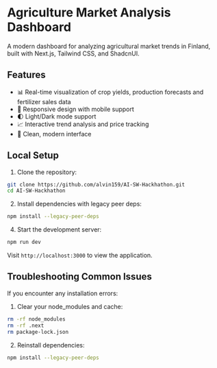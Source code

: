 # Agriculture Market Analysis Dashboard

A modern dashboard for analyzing agricultural market trends in Finland, built with Next.js, Tailwind CSS, and ShadcnUI.

## Features

- 📊 Real-time visualization of crop yields, production forecasts and fertilizer sales data
- 📱 Responsive design with mobile support
- 🌓 Light/Dark mode support
- 📈 Interactive trend analysis and price tracking
- 🎨 Clean, modern interface

## Local Setup

1. Clone the repository:
```bash
git clone https://github.com/alvin159/AI-SW-Hackhathon.git
cd AI-SW-Hackhathon
```

2. Install dependencies with legacy peer deps:
```bash
npm install --legacy-peer-deps
```



4. Start the development server:
```bash
npm run dev
```

Visit `http://localhost:3000` to view the application.

## Troubleshooting Common Issues

If you encounter any installation errors:

1. Clear your node_modules and cache:
```bash
rm -rf node_modules
rm -rf .next
rm package-lock.json
```

2. Reinstall dependencies:
```bash
npm install --legacy-peer-deps
```


